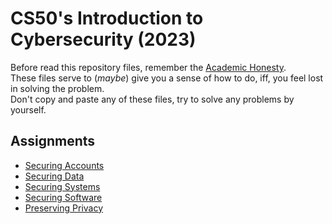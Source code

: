# CS50's Introduction to Cybersecurity (2023)

Before read this repository files, remember the [Academic Honesty](https://cs50.harvard.edu/x/honesty/).\
These files serve to (*maybe*) give you a sense of how to do, iff, you feel lost in solving the problem.\
Don't copy and paste any of these files, try to solve any problems by yourself.

## Assignments

- [Securing Accounts](assignments/week0.md)
- [Securing Data](assignments/week1.md)
- [Securing Systems](assignments/week2.md)
- [Securing Software](assignments/week3.md)
- [Preserving Privacy](assignments/week4.md)
